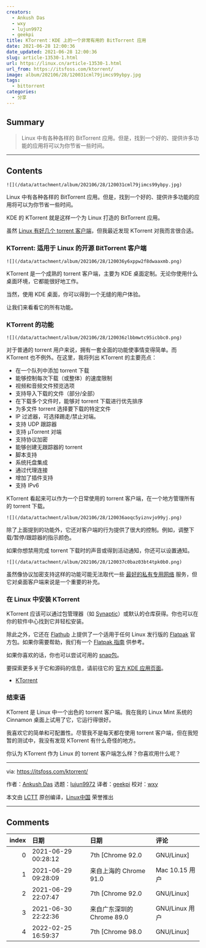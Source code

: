 ```yaml
---
creators:
  - Ankush Das
  - wxy
  - lujun9972
  - geekpi
title: KTorrent：KDE 上的一个非常有用的 BitTorrent 应用
date: 2021-06-28 12:00:36
date_updated: 2021-06-28 12:00:36
slug: article-13530-1.html
url: https://linux.cn/article-13530-1.html
url_from: https://itsfoss.com/ktorrent/
image: album/202106/28/120031cml79jimcs99ybpy.jpg
tags:
  - bittorrent
categories:
  - 分享
---
```


## Summary

> Linux 中有各种各样的 BitTorrent 应用。但是，找到一个好的、提供许多功能的应用将可以为你节省一些时间。

***

<!-- more -->

## Contents

`![](/data/attachment/album/202106/28/120031cml79jimcs99ybpy.jpg)`

Linux 中有各种各样的 BitTorrent 应用。但是，找到一个好的、提供许多功能的应用将可以为你节省一些时间。

KDE 的 KTorrent 就是这样一个为 Linux 打造的 BitTorrent 应用。

虽然 [Linux 有好几个 torrent 客户端](https://itsfoss.com/best-torrent-ubuntu/)，但我最近发现 KTorrent 对我而言很合适。

### KTorrent: 适用于 Linux 的开源 BitTorrent 客户端

`![](/data/attachment/album/202106/28/120036y6xppw2f8dwaaxmb.png)`

KTorrent 是一个成熟的 torrent 客户端，主要为 KDE 桌面定制。无论你使用什么桌面环境，它都能很好地工作。

当然，使用 KDE 桌面，你可以得到一个无缝的用户体验。

让我们来看看它的所有功能。

### KTorrent 的功能

`![](/data/attachment/album/202106/28/120036zlbbmwtc95icbbc0.png)`

对于普通的 torrent 用户来说，拥有一套全面的功能使事情变得简单。而 KTorrent 也不例外。在这里，我将列出 KTorrent 的主要亮点：

* 在一个队列中添加 torrent 下载
* 能够控制每次下载（或整体）的速度限制
* 视频和音频文件预览选项
* 支持导入下载的文件（部分/全部）
* 在下载多个文件时，能够对 torrent 下载进行优先排序
* 为多文件 torrent 选择要下载的特定文件
* IP 过滤器，可选择踢走/禁止对端。
* 支持 UDP 跟踪器
* 支持 µTorrent 对端
* 支持协议加密
* 能够创建无跟踪器的 torrent
* 脚本支持
* 系统托盘集成
* 通过代理连接
* 增加了插件支持
* 支持 IPv6

KTorrent 看起来可以作为一个日常使用的 torrent 客户端，在一个地方管理所有的 torrent 下载。

`![](/data/attachment/album/202106/28/120036aoqc5yiznvjo99yj.png)`

除了上面提到的功能外，它还对客户端的行为提供了很大的控制。例如，调整下载/暂停/跟踪器的指示颜色。

如果你想禁用完成 torrent 下载时的声音或得到活动通知，你还可以设置通知。

`![](/data/attachment/album/202106/28/120037c0baz03bt4tpk0b0.png)`

虽然像协议加密支持这样的功能可能无法取代一些 [最好的私有专用网络](https://itsfoss.com/best-vpn-linux/) 服务，但它对桌面客户端来说是一个重要的补充。

### 在 Linux 中安装 KTorrent

KTorrent 应该可以通过包管理器（如 [Synaptic](https://itsfoss.com/synaptic-package-manager/)）或默认的仓库获得。你也可以在你的软件中心找到它并轻松安装。

除此之外，它还在 [Flathub](https://flathub.org/apps/details/org.kde.ktorrent) 上提供了一个适用于任何 Linux 发行版的 [Flatpak](https://itsfoss.com/what-is-flatpak/) 官方包。如果你需要帮助，我们有一个 [Flatpak 指南](https://itsfoss.com/flatpak-guide/) 供参考。

如果你喜欢的话，你也可以尝试可用的 [snap包](https://snapcraft.io/ktorrent)。

要探索更多关于它和源码的信息，请前往它的 [官方 KDE 应用页面](https://apps.kde.org/ktorrent/)。

* [KTorrent](https://apps.kde.org/ktorrent/)

### 结束语

KTorrent 是 Linux 中一个出色的 torrent 客户端。我在我的 Linux Mint 系统的 Cinnamon 桌面上试用了它，它运行得很好。

我喜欢它的简单和可配置性。尽管我不是每天都在使用 torrent 客户端，但在我短暂的测试中，我没有发现 KTorrent 有什么奇怪的地方。

你认为 KTorrent 作为 Linux 的 torrent 客户端怎么样？你喜欢用什么呢？

---

via: <https://itsfoss.com/ktorrent/>

作者：[Ankush Das](https://itsfoss.com/author/ankush/) 选题：[lujun9972](https://github.com/lujun9972) 译者：[geekpi](https://github.com/geekpi) 校对：[wxy](https://github.com/wxy)

本文由 [LCTT](https://github.com/LCTT/TranslateProject) 原创编译，[Linux中国](https://linux.cn/) 荣誉推出

***

## Comments

|   index | 日期                | 日期                                      | 评论                                         |
|--------:|:--------------------|:------------------------------------------|:---------------------------------------------|
|       0 | 2021-06-29 00:28:12 | 7th [Chrome 92.0|GNU/Linux]               | 现在好像很少用到这些下载工具了               |
|       1 | 2021-06-29 09:28:09 | 来自上海的 Chrome 91.0|Mac 10.15 用户     | 兄弟老了，哈哈                               |
|       2 | 2021-06-29 22:07:47 | 7th [Chrome 92.0|GNU/Linux]               | 老了。。。。。                               |
|       3 | 2021-06-30 22:22:36 | 来自广东深圳的 Chrome 89.0|GNU/Linux 用户 | 国内用ktorrent就算了，bt资源大部分被XL垄断。 |
|       4 | 2022-02-25 16:59:37 | 7th [Chrome 98.0|GNU/Linux]               | 唉～                                         |
